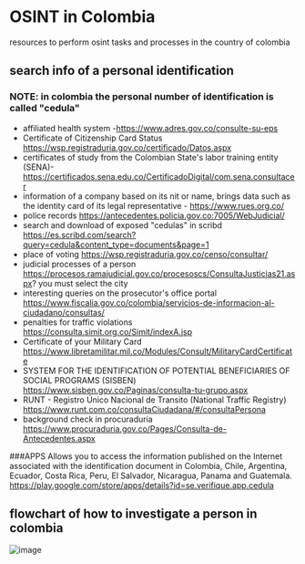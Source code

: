 # OSINT in Colombia
resources to perform osint tasks and processes in the country of colombia


## **search info of a personal identification**

### NOTE: in colombia the personal number of identification is called "cedula"


* affiliated health system -https://www.adres.gov.co/consulte-su-eps 
* Certificate of Citizenship Card Status https://wsp.registraduria.gov.co/certificado/Datos.aspx
* certificates of study from the Colombian State's labor training entity (SENA)- https://certificados.sena.edu.co/CertificadoDigital/com.sena.consultacer
* information of a company based on its nit or name, brings data such as the identity card of its legal representative - https://www.rues.org.co/
* police records https://antecedentes.policia.gov.co:7005/WebJudicial/
* search and download of exposed "cedulas" in scribd https://es.scribd.com/search?query=cedula&content_type=documents&page=1
* place of voting https://wsp.registraduria.gov.co/censo/consultar/ 
* judicial processes of a person https://procesos.ramajudicial.gov.co/procesoscs/ConsultaJusticias21.aspx?  you must select the city
* interesting queries on the prosecutor's office portal https://www.fiscalia.gov.co/colombia/servicios-de-informacion-al-ciudadano/consultas/
* penalties for traffic violations https://consulta.simit.org.co/Simit/indexA.jsp
* Certificate of your Military Card https://www.libretamilitar.mil.co/Modules/Consult/MilitaryCardCertificate
* SYSTEM FOR THE IDENTIFICATION OF POTENTIAL BENEFICIARIES OF SOCIAL PROGRAMS (SISBEN)  https://www.sisben.gov.co/Paginas/consulta-tu-grupo.aspx
* RUNT - Registro Único Nacional de Transito (National Traffic Registry) https://www.runt.com.co/consultaCiudadana/#/consultaPersona
* background check in procuraduria https://www.procuraduria.gov.co/Pages/Consulta-de-Antecedentes.aspx


###APPS
Allows you to access the information published on the Internet associated with the identification document in Colombia, Chile, Argentina, Ecuador, Costa Rica, Peru, El Salvador, Nicaragua, Panama and Guatemala. 
https://play.google.com/store/apps/details?id=se.verifique.app.cedula 

## **flowchart of how to investigate a person in colombia**

![image](https://user-images.githubusercontent.com/105987889/202801839-2a4ff328-42aa-469e-b93d-99901049f6b7.png)
